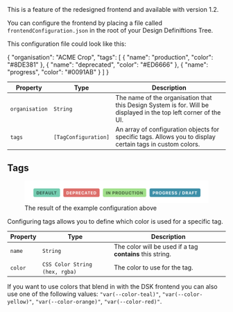 <Banner title="Version Feature">
  This is a feature of the redesigned frontend and available with version 1.2.
</Banner>

You can configure the frontend by placing a file called `frontendConfiguration.json` in the root of your Design Definiftions Tree.

This configuration file could look like this:

<CodeBlock title="frontendConfiguration.json">{
  "organisation": "ACME Crop",
  "tags": [
    {
      "name": "production",
      "color": "#8DE381"
    }, 
    {
      "name": "deprecated",
      "color": "#ED6666"
    },
    {
      "name": "progress",
      "color": "#0091AB"
    }
  ]
}</CodeBlock>

Property | Type | Description
---|---|---|
`organisation` | `String` | The name of the organisation that this Design System is for. Will be displayed in the top left corner of the UI.
`tags` | `[TagConfiguration]` | An array of configuration objects for specific tags. Allows you to display certain tags in custom colors.

## Tags

<figure>
  <img src="tags-example@2x.png">
  <figcaption>The result of the example configuration above</figcaption>
</figure>

Configuring tags allows you to define which color is used for a specific tag.

Property | Type | Description
---|---|---|
`name` | `String` | The color will be used if a tag **contains** this string.
`color` | `CSS Color String (hex, rgba)` | The color to use for the tag.

<Banner title="Tip">If you want to use colors that blend in with the DSK frontend you can also use one of the following values: <code>"var(--color-teal)"</code>, <code>"var(--color-yellow)"</code>, <code>"var(--color-orange)"</code>, <code>"var(--color-red)"</code>.</Banner>
